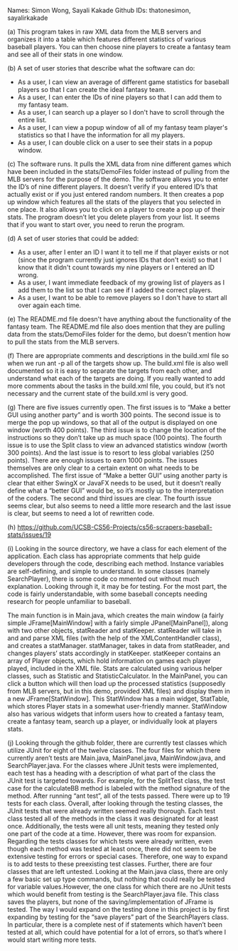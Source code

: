Names: Simon Wong, Sayali Kakade
Github IDs: thatonesimon, sayalirkakade

(a) This program takes in raw XML data from the MLB servers and organizes it into a table which features different statistics of various baseball players. You can then choose nine players to create a fantasy team and see all of their stats in one window. 

(b) A set of user stories that describe what the software can do: 
* As a user, I can view an average of different game statistics for baseball players so that I can create the ideal fantasy team. 
* As a user, I can enter the IDs of nine players so that I can add them to my fantasy team. 
* As a user, I can search up a player so I don't have to scroll through the entire list. 
* As a user, I can view a popup window of all of my fantasy team player's statistics so that I have the information for all my players. 
* As a user, I can double click on a user to see their stats in a popup window. 

(c) The software runs. It pulls the XML data from nine different games which have been included in the stats/DemoFiles folder instead of pulling from the MLB servers for the purpose of the demo. The software allows you to enter the ID’s of nine different players. It doesn’t verify if you entered ID’s that actually exist or if you just entered random numbers. It then creates a pop up window which features all the stats of the players that you selected in one place. It also allows you to click on a player to create a pop up of their stats. The program doesn’t let you delete players from your list. It seems that if you want to start over, you need to rerun the program. 

(d) A set of user stories that could be added: 
* As a user, after I enter an ID I want it to tell me if that player exists or not (since the program currently just ignores IDs that don't exist) so that I know that it didn't count towards my nine players or I entered an ID wrong. 
* As a user, I want immediate feedback of my growing list of players as I add them to the list so that I can see if I added the correct players. 
* As a user, I want to be able to remove players so I don't have to start all over again each time. 

(e) The README.md file doesn't have anything about the functionality of the fantasy team. The README.md file also does mention that they are pulling data from the stats/DemoFiles folder for the demo, but doesn't mention how to pull the stats from the MLB servers. 

(f) There are appropriate comments and descriptions in the build.xml file so when we run ant -p all of the targets show up. The build.xml file is also well documented so it is easy to separate the targets from each other, and understand what each of the targets are doing. If you really wanted to add more comments about the tasks in the build.xml file, you could, but it’s not necessary and the current state of the build.xml is very good. 

(g) There are five issues currently open. The first issues is to “Make a better GUI using another party” and is worth 300 points. The second issue is to merge the pop up windows, so that all of the output is displayed on one window (worth 400 points). The third issue is to change the location of the instructions so they don’t take up as much space (100 points). The fourth issue is to use the Split class to view an advanced statistics window (worth 300 points). And the last issue is to resort to less global variables (250 points). There are enough issues to earn 1000 points. The issues themselves are only clear to a certain extent on what needs to be accomplished. The first issue of “Make a better GUI” using another party is clear that either SwingX or JavaFX needs to be used, but it doesn’t really define what a “better GUI” would be, so it’s mostly up to the interpretation of the coders. The second and third issues are clear. The fourth issue seems clear, but also seems to need a little more research and the last issue is clear, but seems to need a lot of rewritten code. 

(h) https://github.com/UCSB-CS56-Projects/cs56-scrapers-baseball-stats/issues/19

(i) Looking in the source directory, we have a class for each element of the application. Each class has appropriate comments that help guide developers through the code, describing each method. Instance variables are self-defining, and simple to understand. In some classes (namely SearchPlayer), there is some code co mmented out without much explanation. Looking through it, it may be for testing. For the most part, the code is fairly understandable, with some baseball concepts needing research for people unfamiliar to baseball.

The main function is in Main.java, which creates the main window (a fairly simple JFrame[MainWindow] with a fairly simple JPanel[MainPanel]), along with two other objects, statReader and statKeeper. statReader will take in and and parse XML files (with the help of the XMLContentHandler class), and creates a statManager. statManager, takes in data from statReader, and changes players’ stats accordingly in statKeeper. statKeeper contains an array of Player objects, which hold information on games each player played, included in the XML file. Stats are calculated using various helper classes, such as Statistic and StatisticCalculator. In the MainPanel, you can click a button which will then load up the processed statistics (supposedly from MLB servers, but in this demo, provided XML files) and display them in a new JFrame[StatWindow]. This StatWindow has a main widget, StatTable, which stores Player stats in a somewhat user-friendly manner. StatWindow also has various widgets that inform users how to created a fantasy team, create a fantasy team, search up a player, or individually look at players stats.


(j) Looking through the github folder, there are currently test classes which utilize JUnit for eight of the twelve classes. The four files for which there currently aren’t tests are Main.java, MainPanel.java, MainWindow.java, and SearchPlayer.java. For the classes where JUnit tests were implemented, each test has a heading with a description of what part of the class the JUnit test is targeted towards. For example, for the SplitTest class, the test case for the calculateBB method is labeled with the method signature of the method. After running “ant test”, all of the tests passed. There were up to 19 tests for each class. Overall, after looking through the testing classes, the JUnit tests that were already written seemed really thorough. Each test class tested all of the methods in the class it was designated for at least once. Additionally, the tests were all unit tests, meaning they tested only one part of the code at a time. However, there was room for expansion. Regarding the tests classes for which tests were already written, even though each method was tested at least once, there did not seem to be extensive testing for errors or special cases. Therefore, one way to expand is to add tests to these preexisting test classes. Further, there are four classes that are left untested. Looking at the Main.java class, there are only a few basic set up type commands, but nothing that could really be tested for variable values.However, the one class for which there are no JUnit tests which would benefit from testing is the SearchPlayer.java file. This class saves the players, but none of the saving/implementation of JFrame is tested. The way I would expand on the testing done in this project is by first expanding by testing for the “save players” part of the SearchPlayers class. In particular, there is a complete nest of if statements which haven’t been tested at all, which could have potential for a lot of errors, so that’s where I would start writing more tests. 

